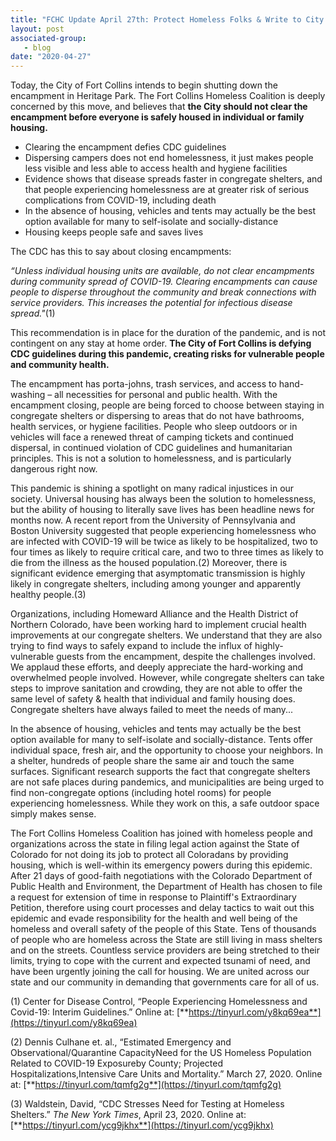 ```yaml
---
title: "FCHC Update April 27th: Protect Homeless Folks & Write to City Leaders Today"
layout: post
associated-group:
   - blog
date: "2020-04-27"
---
```


Today, the City of Fort Collins intends to begin shutting down the encampment in Heritage Park. The Fort Collins Homeless Coalition is deeply concerned by this move, and believes that **the City should not clear the encampment before everyone is safely housed in individual or family housing.**  

- Clearing the encampment defies CDC guidelines 
- Dispersing campers does not end homelessness, it just makes people less visible and less able to access health and hygiene facilities
- Evidence shows that disease spreads faster in congregate shelters, and that people experiencing homelessness are at greater risk of serious complications from COVID-19, including death
- In the absence of housing, vehicles and tents may actually be the best option available for many to self-isolate and socially-distance
- Housing keeps people safe and saves lives

The CDC has this to say about closing encampments:   

_“Unless individual housing units are available, do not clear encampments during community spread of COVID-19. Clearing encampments can cause people to disperse throughout the community and break connections with service providers. This increases the potential for infectious disease spread."_(1)  

This recommendation is in place for the duration of the pandemic, and is not contingent on any stay at home order. **The City of Fort Collins is defying CDC guidelines during this pandemic, creating risks for vulnerable people and community health.**

The encampment has porta-johns, trash services, and access to hand-washing – all necessities for personal and public health. With the encampment closing, people are being forced to choose between staying in congregate shelters or dispersing to areas that do not have bathrooms, health services, or hygiene facilities. People who sleep outdoors or in vehicles will face a renewed threat of camping tickets and continued dispersal, in continued violation of CDC guidelines and humanitarian principles. This is not a solution to homelessness, and is particularly dangerous right now.

This pandemic is shining a spotlight on many radical injustices in our society. Universal housing has always been the solution to homelessness, but the ability of housing to literally save lives has been headline news for months now. A recent report from the University of Pennsylvania and Boston University suggested that people experiencing homelessness who are infected with COVID-19 will be twice as likely to be hospitalized, two to four times as likely to require critical care, and two to three times as likely to die from the illness as the housed population.(2) Moreover, there is significant evidence emerging that asymptomatic transmission is highly likely in congregate shelters, including among younger and apparently healthy people.(3) 

Organizations, including Homeward Alliance and the Health District of Northern Colorado, have been working hard to implement crucial health improvements at our congregate shelters. We understand that they are also trying to find ways to safely expand to include the influx of highly-vulnerable guests from the encampment, despite the challenges involved. We applaud these efforts, and deeply appreciate the hard-working and overwhelmed people involved. However, while congregate shelters can take steps to improve sanitation and crowding, they are not able to offer the same level of safety & health that individual and family housing does. Congregate shelters have always failed to meet the needs of many...

In the absence of housing, vehicles and tents may actually be the best option available for many to self-isolate and socially-distance. Tents offer individual space, fresh air, and the opportunity to choose your neighbors. In a shelter, hundreds of people share the same air and touch the same surfaces. Significant research supports the fact that congregate shelters are not safe places during pandemics, and municipalities are being urged to find non-congregate options (including hotel rooms) for people experiencing homelessness. While they work on this, a safe outdoor space simply makes sense.

The Fort Collins Homeless Coalition has joined with homeless people and organizations across the state in filing legal action against the State of Colorado for not doing its job to protect all Coloradans by providing housing, which is well-within its emergency powers during this epidemic. After 21 days of good-faith negotiations with the Colorado Department of Public Health and Environment, the Department of Health has chosen to file a request for extension of time in response to Plaintiff's Extraordinary Petition, therefore using court processes and delay tactics to wait out this epidemic and evade responsibility for the health and well being of the homeless and overall safety of the people of this State. Tens of thousands of people who are homeless across the State are still living in mass shelters and on the streets. Countless service providers are being stretched to their limits, trying to cope with the current and expected tsunami of need, and have been urgently joining the call for housing. We are united across our state and our community in demanding that governments care for all of us.

(1) Center for Disease Control, “People Experiencing Homelessness and Covid-19: Interim Guidelines.” Online at: [**https://tinyurl.com/y8kq69ea**](https://tinyurl.com/y8kq69ea)  

(2) Dennis Culhane et. al., “Estimated Emergency and Observational/Quarantine CapacityNeed for the US Homeless Population Related to COVID-19 Exposureby County; Projected Hospitalizations,Intensive Care Units and Mortality.” March 27, 2020. Online at: [**https://tinyurl.com/tqmfg2g**](https://tinyurl.com/tqmfg2g)  

(3) Waldstein, David, “CDC Stresses Need for Testing at Homeless Shelters.” _The New York Times_, April 23, 2020. Online at: [**https://tinyurl.com/ycg9jkhx**](https://tinyurl.com/ycg9jkhx)

